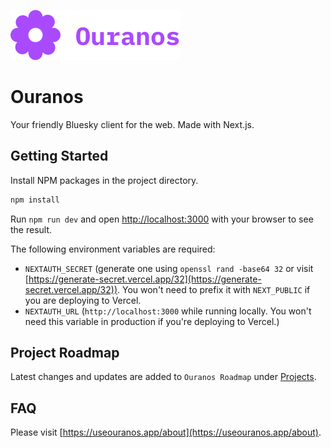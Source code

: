 ![logo](./public/logo.svg)

# Ouranos

Your friendly Bluesky client for the web. Made with Next.js.

## Getting Started

Install NPM packages in the project directory.

```bash
npm install
```

Run `npm run dev` and open [http://localhost:3000](http://localhost:3000) with your browser to see the result.

The following environment variables are required:

- `NEXTAUTH_SECRET` (generate one using `openssl rand -base64 32` or visit [https://generate-secret.vercel.app/32](https://generate-secret.vercel.app/32)). You won't need to prefix it with `NEXT_PUBLIC` if you are deploying to Vercel.
- `NEXTAUTH_URL` (`http://localhost:3000` while running locally. You won't need this variable in production if you're deploying to Vercel.)

## Project Roadmap

Latest changes and updates are added to `Ouranos Roadmap` under [Projects](https://github.com/users/pdelfan/projects/1).

## FAQ

Please visit [https://useouranos.app/about](https://useouranos.app/about).
